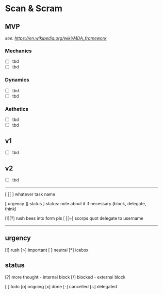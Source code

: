 
# Scan & Scram

## MVP
_see: https://en.wikipedia.org/wiki/MDA_framework_

### Mechanics
- [ ] tbd
- [ ] tbd

### Dynamics
- [ ] tbd
- [ ] tbd

### Aethetics
- [ ] tbd
- [ ] tbd

## v1
- [ ] tbd

## v2
- [ ] tbd

---

[ ][ ] whatever task name

[ urgency ][ status ]
    status: note about it if necessary (block, delegate, think)
    
[!][?] rush bees into form pls
[ ][~] scorps quot
    delegate to username

---

## urgency
[!] rush
[>] important
[ ] neutral
[*] icebox


## status
[?] more thought - internal block
[/] blocked - external block

[ ] todo
[o] ongoing
[x] done
[-] cancelled
[~] delegated 
